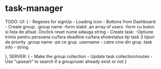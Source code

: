 # task-manager

TODO: 
	UI: {
		- Regexes for signUp
		- Loading icon
		- Buttons from Dashboard: 
			- Create group: 
				.group name -form stabil
				.an array of users -form cu buton si lista de afisat. Onclick reset nume adauga string
			- Create task:
				-Optiune trimis pentru persoana cu/fara deadline cu/fara showstatus tip task 3 tipuri de priority
				.group name -pe ce grup
				.username - catre cine din grup
				.task info - string <p>
	},
	SERVER: {
		- Make the group collection
		- Update task collection/routes
		- Use "upseart" to search if a group/user already exist or not
	}
